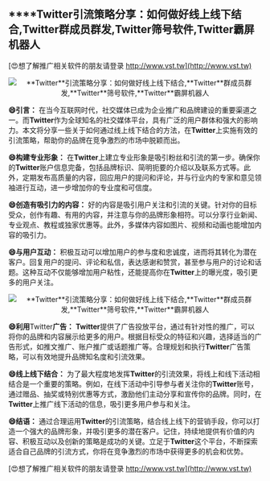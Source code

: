 ## ****Twitter**引流策略分享：如何做好线上线下结合,**Twitter**群成员群发,**Twitter**筛号软件,**Twitter**霸屏机器人**

[😍想了解推广相关软件的朋友请登录 http://www.vst.tw](http://www.vst.tw)

 <center><img src="https://vst.tw/MP4/tuiguang/png/1.png" alt="**Twitter**引流策略分享：如何做好线上线下结合,**Twitter**群成员群发,**Twitter**筛号软件,**Twitter**霸屏机器人"></center>

**😄引言：**
在当今互联网时代，社交媒体已成为企业推广和品牌建设的重要渠道之一。而**Twitter**作为全球知名的社交媒体平台，具有广泛的用户群体和强大的影响力。本文将分享一些关于如何通过线上线下结合的方法，在**Twitter**上实施有效的引流策略，帮助你的品牌在竞争激烈的市场中脱颖而出。

**😄构建专业形象：**
在**Twitter**上建立专业形象是吸引粉丝和引流的第一步。确保你的**Twitter**账户信息完备，包括品牌标识、简明扼要的介绍以及联系方式等。此外，定期发布高质量的内容，回应用户的提问和评论，并与行业内的专家和意见领袖进行互动，进一步增加你的专业度和可信度。

**😄创造有吸引力的内容：**
好的内容是吸引用户关注和引流的关键。针对你的目标受众，创作有趣、有用的内容，并注意与你的品牌形象相符。可以分享行业新闻、专业观点、教程或独家优惠等。此外，多媒体内容如图片、视频和动画也能增加内容的吸引力。

**😄与用户互动：**
积极互动可以增加用户的参与度和忠诚度，进而将其转化为潜在客户。回复用户的提问、评论和私信，表达感谢和赞赏，甚至参与用户的讨论和话题。这种互动不仅能够增加用户粘性，还能提高你在**Twitter**上的曝光度，吸引更多的用户关注。

 <center><img src="https://vst.tw/MP4/tuiguang/png/0.png" alt="**Twitter**引流策略分享：如何做好线上线下结合,**Twitter**群成员群发,**Twitter**筛号软件,**Twitter**霸屏机器人"></center>

**😄利用**Twitter**广告：**
**Twitter**提供了广告投放平台，通过有针对性的推广，可以将你的品牌和内容展示给更多的用户。根据目标受众的特征和兴趣，选择适当的广告形式，如推文推广、账户推广或话题推广等。合理规划和执行**Twitter**广告策略，可以有效地提升品牌知名度和引流效果。

**😄线上线下结合：**
为了最大程度地发挥**Twitter**的引流效果，将线上和线下活动相结合是一个重要的策略。例如，在线下活动中引导参与者关注你的**Twitter**账号，通过赠品、抽奖或特别优惠等方式，激励他们主动分享和宣传你的品牌。同时，在**Twitter**上推广线下活动的信息，吸引更多用户参与和关注。

**😄结语：**
通过合理运用**Twitter**的引流策略，结合线上线下的营销手段，你可以打造一个强大的品牌形象，并吸引更多的潜在客户。记住，持续地提供有价值的内容、积极互动以及创新的策略是成功的关键。立足于**Twitter**这个平台，不断探索适合自己品牌的引流方式，你将在竞争激烈的市场中获得更多的机会和优势。

[😍想了解推广相关软件的朋友请登录 http://www.vst.tw](http://www.vst.tw)



